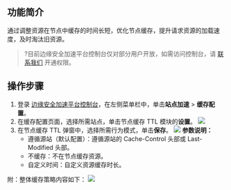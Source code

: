 ## 功能简介
通过调整资源在节点中缓存的时间长短，优化节点缓存，提升请求资源的加载速度，及时淘汰旧资源。
>?目前边缘安全加速平台控制台仅对部分用户开放，如需访问控制台，请 [联系我们](https://cloud.tencent.com/online-service) 开通权限。


## 操作步骤
1. 登录 [边缘安全加速平台控制台](https://console.cloud.tencent.com/edgeone)，在左侧菜单栏中，单击**站点加速** > **缓存配置**。
2. 在缓存配置页面，选择所需站点，单击节点缓存 TTL 模块的**设置**。
![](https://qcloudimg.tencent-cloud.cn/raw/842fd8adbd55d3a42d1dd3fc99dea2d2.png)
3. 在节点缓存 TTL 弹窗中，选择所需行为模式，单击**保存**。
![](https://qcloudimg.tencent-cloud.cn/raw/ec756b72c67ef9ae47a086a29e91f78f.png)
  **参数说明：**
    - 遵循源站（默认配置）：遵循源站的 Cache-Control 头部或 Last-Modified 头部。
    - 不缓存：不在节点缓存资源。
    - 自定义时间：自定义资源缓存时长。

附：整体缓存策略内容如下：
![](https://qcloudimg.tencent-cloud.cn/raw/2f43a331c94351f9f28b93a78a623625.png)
